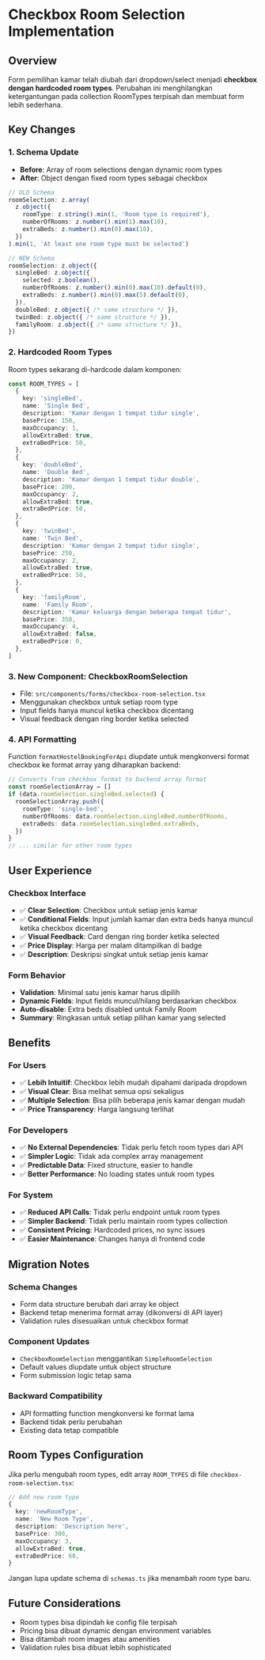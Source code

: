 # Checkbox Room Selection Implementation

## Overview
Form pemilihan kamar telah diubah dari dropdown/select menjadi **checkbox dengan hardcoded room types**. Perubahan ini menghilangkan ketergantungan pada collection RoomTypes terpisah dan membuat form lebih sederhana.

## Key Changes

### 1. **Schema Update**
- **Before**: Array of room selections dengan dynamic room types
- **After**: Object dengan fixed room types sebagai checkbox

```typescript
// OLD Schema
roomSelection: z.array(
  z.object({
    roomType: z.string().min(1, 'Room type is required'),
    numberOfRooms: z.number().min(1).max(10),
    extraBeds: z.number().min(0).max(10),
  })
).min(1, 'At least one room type must be selected')

// NEW Schema  
roomSelection: z.object({
  singleBed: z.object({
    selected: z.boolean(),
    numberOfRooms: z.number().min(0).max(10).default(0),
    extraBeds: z.number().min(0).max(5).default(0),
  }),
  doubleBed: z.object({ /* same structure */ }),
  twinBed: z.object({ /* same structure */ }),
  familyRoom: z.object({ /* same structure */ }),
})
```

### 2. **Hardcoded Room Types**
Room types sekarang di-hardcode dalam komponen:

```typescript
const ROOM_TYPES = [
  {
    key: 'singleBed',
    name: 'Single Bed',
    description: 'Kamar dengan 1 tempat tidur single',
    basePrice: 150,
    maxOccupancy: 1,
    allowExtraBed: true,
    extraBedPrice: 50,
  },
  {
    key: 'doubleBed',
    name: 'Double Bed', 
    description: 'Kamar dengan 1 tempat tidur double',
    basePrice: 200,
    maxOccupancy: 2,
    allowExtraBed: true,
    extraBedPrice: 50,
  },
  {
    key: 'twinBed',
    name: 'Twin Bed',
    description: 'Kamar dengan 2 tempat tidur single', 
    basePrice: 250,
    maxOccupancy: 2,
    allowExtraBed: true,
    extraBedPrice: 50,
  },
  {
    key: 'familyRoom',
    name: 'Family Room',
    description: 'Kamar keluarga dengan beberapa tempat tidur',
    basePrice: 350,
    maxOccupancy: 4,
    allowExtraBed: false,
    extraBedPrice: 0,
  },
]
```

### 3. **New Component: CheckboxRoomSelection**
- File: `src/components/forms/checkbox-room-selection.tsx`
- Menggunakan checkbox untuk setiap room type
- Input fields hanya muncul ketika checkbox dicentang
- Visual feedback dengan ring border ketika selected

### 4. **API Formatting**
Function `formatHostelBookingForApi` diupdate untuk mengkonversi format checkbox ke format array yang diharapkan backend:

```typescript
// Converts from checkbox format to backend array format
const roomSelectionArray = []
if (data.roomSelection.singleBed.selected) {
  roomSelectionArray.push({
    roomType: 'single-bed',
    numberOfRooms: data.roomSelection.singleBed.numberOfRooms,
    extraBeds: data.roomSelection.singleBed.extraBeds,
  })
}
// ... similar for other room types
```

## User Experience

### **Checkbox Interface**
- ✅ **Clear Selection**: Checkbox untuk setiap jenis kamar
- ✅ **Conditional Fields**: Input jumlah kamar dan extra beds hanya muncul ketika checkbox dicentang
- ✅ **Visual Feedback**: Card dengan ring border ketika selected
- ✅ **Price Display**: Harga per malam ditampilkan di badge
- ✅ **Description**: Deskripsi singkat untuk setiap jenis kamar

### **Form Behavior**
- **Validation**: Minimal satu jenis kamar harus dipilih
- **Dynamic Fields**: Input fields muncul/hilang berdasarkan checkbox
- **Auto-disable**: Extra beds disabled untuk Family Room
- **Summary**: Ringkasan untuk setiap pilihan kamar yang selected

## Benefits

### **For Users**
- ✅ **Lebih Intuitif**: Checkbox lebih mudah dipahami daripada dropdown
- ✅ **Visual Clear**: Bisa melihat semua opsi sekaligus
- ✅ **Multiple Selection**: Bisa pilih beberapa jenis kamar dengan mudah
- ✅ **Price Transparency**: Harga langsung terlihat

### **For Developers**
- ✅ **No External Dependencies**: Tidak perlu fetch room types dari API
- ✅ **Simpler Logic**: Tidak ada complex array management
- ✅ **Predictable Data**: Fixed structure, easier to handle
- ✅ **Better Performance**: No loading states untuk room types

### **For System**
- ✅ **Reduced API Calls**: Tidak perlu endpoint untuk room types
- ✅ **Simpler Backend**: Tidak perlu maintain room types collection
- ✅ **Consistent Pricing**: Hardcoded prices, no sync issues
- ✅ **Easier Maintenance**: Changes hanya di frontend code

## Migration Notes

### **Schema Changes**
- Form data structure berubah dari array ke object
- Backend tetap menerima format array (dikonversi di API layer)
- Validation rules disesuaikan untuk checkbox format

### **Component Updates**
- `CheckboxRoomSelection` menggantikan `SimpleRoomSelection`
- Default values diupdate untuk object structure
- Form submission logic tetap sama

### **Backward Compatibility**
- API formatting function mengkonversi ke format lama
- Backend tidak perlu perubahan
- Existing data tetap compatible

## Room Types Configuration

Jika perlu mengubah room types, edit array `ROOM_TYPES` di file `checkbox-room-selection.tsx`:

```typescript
// Add new room type
{
  key: 'newRoomType',
  name: 'New Room Type',
  description: 'Description here',
  basePrice: 300,
  maxOccupancy: 3,
  allowExtraBed: true,
  extraBedPrice: 60,
}
```

Jangan lupa update schema di `schemas.ts` jika menambah room type baru.

## Future Considerations

- Room types bisa dipindah ke config file terpisah
- Pricing bisa dibuat dynamic dengan environment variables
- Bisa ditambah room images atau amenities
- Validation rules bisa dibuat lebih sophisticated
